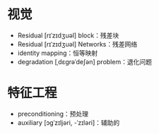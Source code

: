 # 视觉

- Residual [rɪˈzɪdʒuəl] block：残差块
- Residual [rɪˈzɪdʒuəl] Networks：残差网络
- identity mapping：恒等映射
- degradation [ˌdɛɡrəˈdeʃən] problem：退化问题

# 特征工程

- preconditioning：预处理
- auxiliary [ɔɡˈzɪljəri, -ˈzɪləri]：辅助的

